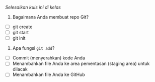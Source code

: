 *Selesaikan kuis ini di kelas*

1. Bagaimana Anda membuat repo Git?

- [ ] git create
- [ ] git start
- [ ] git init

1. Apa fungsi `git add`?

- [ ] Commit (menyerahkan) kode Anda
- [ ] Menambahkan file Anda ke area pementasan (staging area) untuk dilacak
- [ ] Menambahkan file Anda ke GitHub
